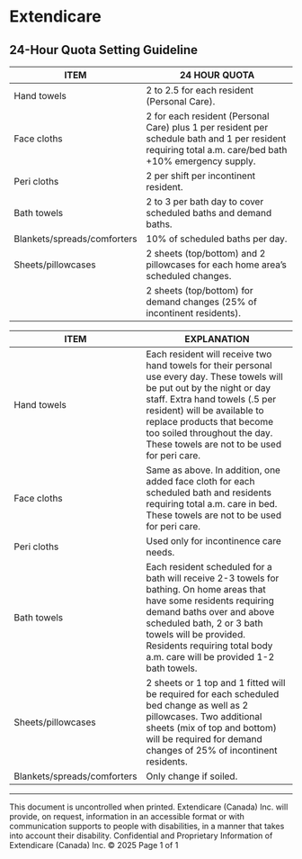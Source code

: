 # Extendicare
## 24-Hour Quota Setting Guideline

| ITEM                          | 24 HOUR QUOTA                                                                                     |
|-------------------------------|---------------------------------------------------------------------------------------------------|
| Hand towels                   | 2 to 2.5 for each resident (Personal Care).                                                      |
| Face cloths                   | 2 for each resident (Personal Care) plus 1 per resident per schedule bath and 1 per resident requiring total a.m. care/bed bath +10% emergency supply. |
| Peri cloths                   | 2 per shift per incontinent resident.                                                             |
| Bath towels                   | 2 to 3 per bath day to cover scheduled baths and demand baths.                                   |
| Blankets/spreads/comforters   | 10% of scheduled baths per day.                                                                   |
| Sheets/pillowcases            | 2 sheets (top/bottom) and 2 pillowcases for each home area’s scheduled changes.                  |
|                               | 2 sheets (top/bottom) for demand changes (25% of incontinent residents).                         |

| ITEM                          | EXPLANATION                                                                                       |
|-------------------------------|---------------------------------------------------------------------------------------------------|
| Hand towels                   | Each resident will receive two hand towels for their personal use every day. These towels will be put out by the night or day staff. Extra hand towels (.5 per resident) will be available to replace products that become too soiled throughout the day. These towels are not to be used for peri care. |
| Face cloths                   | Same as above. In addition, one added face cloth for each scheduled bath and residents requiring total a.m. care in bed. These towels are not to be used for peri care. |
| Peri cloths                   | Used only for incontinence care needs.                                                            |
| Bath towels                   | Each resident scheduled for a bath will receive 2-3 towels for bathing. On home areas that have some residents requiring demand baths over and above scheduled bath, 2 or 3 bath towels will be provided. Residents requiring total body a.m. care will be provided 1-2 bath towels. |
| Sheets/pillowcases            | 2 sheets or 1 top and 1 fitted will be required for each scheduled bed change as well as 2 pillowcases. Two additional sheets (mix of top and bottom) will be required for demand changes of 25% of incontinent residents. |
| Blankets/spreads/comforters   | Only change if soiled.                                                                             |

----

This document is uncontrolled when printed.
Extendicare (Canada) Inc. will provide, on request, information in an accessible format or with communication supports to people with disabilities, in a manner that takes into account their disability. Confidential and Proprietary Information of Extendicare (Canada) Inc. © 2025
Page 1 of 1